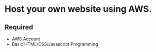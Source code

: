# Host your own website using AWS.
## Required
- AWS Account
- Basic HTML/CSS/Javascript Programming

